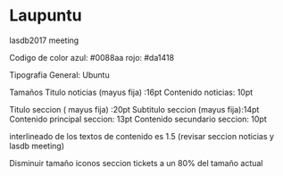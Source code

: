 # Laupuntu
lasdb2017 meeting

Codigo de color
azul: #0088aa
rojo: #da1418

Tipografia 
General:  Ubuntu

Tamaños
Titulo noticias (mayus fija) :16pt
Contenido noticias: 10pt

Titulo seccion ( mayus fija) :20pt
Subtitulo seccion (mayus fija):14pt
Contenido principal seccion: 13pt
Contenido secundario seccion: 10pt

interlineado de los textos de contenido es 1.5 
(revisar seccion noticias y lasdb meeting)

Disminuir tamaño iconos seccion tickets a un 80% del tamaño actual 



